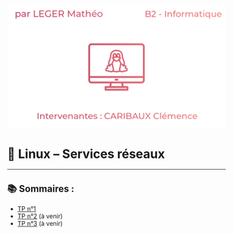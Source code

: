 ![readmeimg](./img-divers/logo-readme.png)

# :penguin: Linux – Services réseaux

---

## :books: Sommaires :

- [TP n°1](./TP-1/main_page.md)
- [TP n°2]() (à venir)
- [TP n°3]() (à venir)